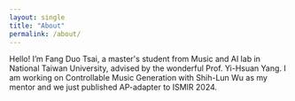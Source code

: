 ```yaml
---
layout: single
title: "About"
permalink: /about/
---
```


Hello! I’m Fang Duo Tsai, a master's student from Music and AI lab in National Taiwan University, advised by the wonderful Prof. Yi-Hsuan Yang. I am working on Controllable Music Generation with Shih-Lun Wu as my mentor and we just published AP-adapter to ISMIR 2024.